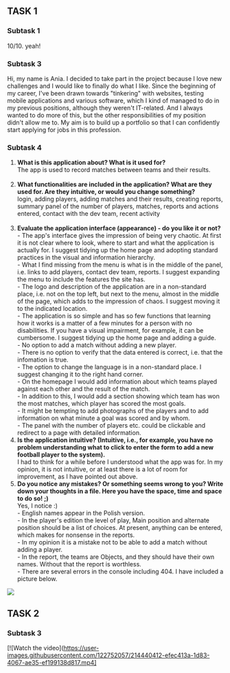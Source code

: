 ## TASK 1

### Subtask 1
<p>10/10. yeah!</p>

### Subtask 3
<p>Hi, my name is Ania. I decided to take part in the project because I love new challenges and I would like to finally do what I like. Since the beginning of my career, I've been drawn towards "tinkering" with websites, testing mobile applications and various software, which I kind of managed to do in my previous positions, although they weren't IT-related. And I always wanted to do more of this, but the other responsibilities of my position didn't allow me to. My aim is to build up a portfolio so that I can confidently start applying for jobs in this profession.</p>

### Subtask 4
<ol>
  <li><b>What is this application about? What is it used for?</b> <br> The app is used to record matches between teams and their results.</li><br>
  <li><b>What functionalities are included in the application? What are they used for. Are they intuitive, or would you change something?</b><br>login, adding players, adding matches and their results, creating reports, summary panel of the number of players, matches, reports and actions entered, contact with the dev team, recent activity</li><br>
  <li><b>Evaluate the application interface (appearance) - do you like it or not?</b><br>- The app's interface gives the impression of being very chaotic. At first it is not clear where to look, where to start and what the application is actually for. I suggest tidying up the home page and adopting standard practices in the visual and information hierarchy.<br>- What I find missing from the menu is what is in the middle of the panel, i.e. links to add players, contact dev team, reports. I suggest expanding the menu to include the features the site has. <br>- The logo and description of the application are in a non-standard place, i.e. not on the top left, but next to the menu, almost in the middle of the page, which adds to the impression of chaos. I suggest moving it to the indicated location.<br>- The application is so simple and has so few functions that learning how it works is a matter of a few minutes for a person with no disabilities. If you have a visual impairment, for example, it can be cumbersome. I suggest tidying up the home page and adding a guide.<br>- No option to add a match without adding a new player.<br>- There is no option to verify that the data entered is correct, i.e. that the infomation is true.<br>- The option to change the language is in a non-standard place. I suggest changing it to the right hand corner.<br>- On the homepage I would add information about which teams played against each other and the result of the match. <br>- In addition to this, I would add a section showing which team has won the most matches, which player has scored the most goals. <br>- It might be tempting to add photographs of the players and to add information on what minute a goal was scored and by whom.<br> - The panel with the number of players etc. could be clickable and redirect to a page with detailed information.</li>
  <li><b>Is the application intuitive? (Intuitive, i.e., for example, you have no problem understanding what to click to enter the form to add a new football player to the system).</b><br>I had to think for a while before I understood what the app was for. In my opinion, it is not intuitive, or at least there is a lot of room for improvement, as I have pointed out above.</li>
  <li><b>Do you notice any mistakes? Or something seems wrong to you? Write down your thoughts in a file. Here you have the space, time and space to do so! ;)</b><br>Yes, I notice :)<br>- English names appear in the Polish version.<br>- In the player's edition the level of play, Main position and alternate position should be a list of choices. At present, anything can be entered, which makes for nonsense in the reports.<br>- In my opinion it is a mistake not to be able to add a match without adding a player.<br>- In the report, the teams are Objects, and they should have their own names. Without that the report is worthless.<br>- There are several errors in the console including 404. I have included a picture below.</li>
    </ol>
    <img src="https://user-images.githubusercontent.com/122752057/213030604-b4c220bc-d710-452b-9e7e-7f459aebc489.png" width=”50%” height=”50%>

## TASK 2

### Subtask 3
[![Watch the video](https://user-images.githubusercontent.com/122752057/214440412-efec413a-1d83-4067-ae35-ef199138d817.mp4]

